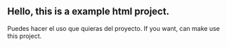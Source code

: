 ## Hello, this is a example html project.

Puedes hacer el uso que quieras del proyecto.
If you want, can make use this project.
